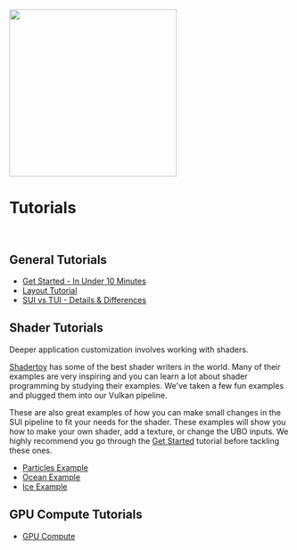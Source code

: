 <br>
<br>
<img src="images/GPUscript.png" width="300">
<br>

# **Tutorials** <br><br>

## **General Tutorials**

* [Get Started - In Under 10 Minutes](Get_Started.md)
* [Layout Tutorial](Tutorials_Layout.md)
* [SUI vs TUI - Details & Differences](Tutorials_SUIvsTUI.md)

## **Shader Tutorials**

Deeper application customization involves working with shaders.

[Shadertoy](https://www.shadertoy.com) has some of the best shader writers in the world. Many of their examples are very inspiring and you can learn a lot about shader programming by studying their examples. We've taken a few fun examples and plugged them into our Vulkan pipeline. 

These are also great examples of how you can make small changes in the SUI pipeline to fit your needs for the shader. These examples will show you how to make your own shader, add a texture, or change the UBO inputs. We highly recommend you go through the [Get Started](Get_Started.md) tutorial before tackling these ones.

* [Particles Example](Tutorials_ShaderToy_Particles.md)
* [Ocean Example](Tutorials_ShaderToy_Ocean.md)
* [Ice Example](Tutorials_ShaderToy_Ice.md)

## **GPU Compute Tutorials**

* [GPU Compute](Tutorials_GPUCompute.md)